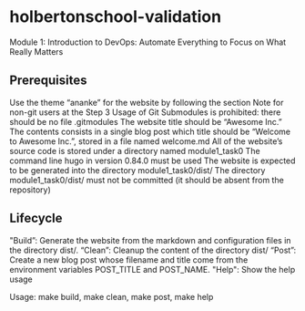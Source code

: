 # holbertonschool-validation
Module 1: Introduction to DevOps: Automate Everything to Focus on What Really Matters


## Prerequisites
Use the theme “ananke” for the website by following the section Note for non-git users at the Step 3
Usage of Git Submodules is prohibited: there should be no file .gitmodules
The website title should be “Awesome Inc.”
The contents consists in a single blog post which title should be “Welcome to Awesome Inc.”, stored in a file named welcome.md
All of the website’s source code is stored under a directory named module1_task0
The command line hugo in version 0.84.0 must be used
The website is expected to be generated into the directory module1_task0/dist/
The directory module1_task0/dist/ must not be committed (it should be absent from the repository)

## Lifecycle
"Build”: Generate the website from the markdown and configuration files in the directory dist/.
“Clean”: Cleanup the content of the directory dist/
“Post”: Create a new blog post whose filename and title come from the environment variables POST_TITLE and POST_NAME.
"Help": Show the help usage

Usage: make build, make clean, make post, make help